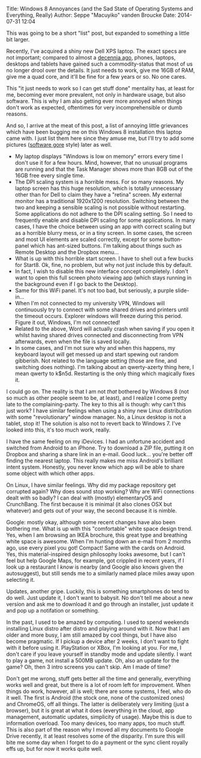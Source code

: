 Title: Windows 8 Annoyances (and the Sad State of Operating Systems and Everything, Really)
Author: Seppe "Macuyiko" vanden Broucke
Date: 2014-07-31 12:04

This was going to be a short "list" post, but expanded to something a little bit larger.

Recently, I've acquired a shiny new Dell XPS laptop. The exact specs are not important; compared to almost a [decennia ago](|filename|/2014/2014_02_converting-plain-text-references-to-bibtex.md), phones, laptops, desktops and tablets have gained such a commodity-status that most of us no longer drool over the details. It just needs to work, give me 16GB of RAM, give me a quad core, and it'll be fine for a few years or so. No one cares.

This "it just needs to work so I can get stuff done" mentality has, at least for me, becoming ever more prevalent, not only in hardware usage, but also software. This is why I am also getting ever more annoyed when things don't work as expected, oftentimes for very incomprehensible or dumb reasons.

And so, I arrive at the meat of this post, a list of annoying little grievances which have been bugging me on this Windows 8 installation this laptop came with. I just list them here since they amuse me, but I'll try to add some pictures ([software gore](http://www.reddit.com/r/softwaregore/) style) later as well.

* My laptop displays "Windows is low on memory" errors every time I don't use it for a few hours. Mind, however, that no unusual programs are running and that the Task Manager shows more than 8GB out of the 16GB free every single time.
* The DPI scaling system is a horrible mess. For so many reasons. My laptop screen has this huge resolution, which is totally unnecessary other than for Dell to claim they have a "retina" screen. My external monitor has a traditional 1920x1200 resolution. Switching between the two and keeping a sensible scaling is not possible without restarting. Some applications do not adhere to the DPI scaling setting. So I need to frequently enable and disable DPI scaling for some applications. In many cases, I have the choice between using an app with correct scaling but as a horrible blurry mess, or in a tiny screen. In some cases, the screen and most UI elements are scaled correctly, except for some button-panel which has ant-sized buttons. I'm talking about things such as Remote Desktop and the Dropbox menu...
* What is up with this horrible start screen. I have to shell out a few bucks for Start8. Ok, fine, no problem, but why not just include this by default.
* In fact, I wish to disable this new interface concept completely. I don't want to open this full screen photo viewing app (which stays running in the background even if I go back to the Desktop).
* Same for this WiFi panel. It's not too bad, but seriously, a purple slide-in...
* When I'm not connected to my university VPN, Windows will continuously try to connect with some shared drives and printers until the timeout occurs. Explorer windows will freeze during this period. Figure it out, Windows, I'm not connected!
* Related to the above, Word will actually crash when saving if you open it whilst having shared drives connected and disconnecting from VPN afterwards, even when the file is saved locally.
* In some cases, and I'm not sure why and when this happens, my keyboard layout will get messed up and start spewing out random gibberish. Not related to the language setting (those are fine, and switching does nothing). I'm talking about an qwerty-azerty thing here, I mean qwerty to k$n5d. Restarting is the only thing which magically fixes it.

I could go on. The reality is that I am not *that* bothered by Windows 8 (not so much as other people seem to be, at least), and I realize I come pretty late to the complaining-party. The key to this all is though: why can't this just work? I have similar feelings when using a shiny new Linux distribution with some "revolutionary" window manager. No, a Linux desktop is not a tablet, stop it! The solution is also not to revert back to Windows 7. I've looked into this, it's too much work, really.

I have the same feeling on my iDevices. I had an unfortune accident and switched from Android to an iPhone. Try to download a ZIP file, putting it on Dropbox and sharing a share link in an e-mail. Good luck... you're better off finding the nearest laptop. This really makes me miss Android's brilliant intent system. Honestly, you never know which app will be able to share some object with which other apps.

On Linux, I have similar feelings. Why did my package repository get corrupted again? Why does sound stop working? Why are WiFi connections dealt with so badly? I can deal with (mostly) elementaryOS and CrunchBang. The first because it is minimal (it also clones OSX but whatever) and gets out of your way, the second because it is nimble.

Google: mostly okay, although some recent changes have also been bothering me. What is up with this "comfortable" white space design trend. Yes, when I am browsing an IKEA brochure, this great type and breathing white space is awesome. When I'm hunting down an e-mail from 2 months ago, use every pixel you got! Compact! Same with the cards on Android. Yes, this material-inspired design philosophy looks awesome, but I can't feel but help Google Maps, for example, got crippled in recent years, if I look up a restaurant I *know* is nearby (and Google also knows given the autosuggest), but still sends me to a similarly named place miles away upon selecting it.

Updates, another gripe. Luckily, this is something smartphones do tend to do well. Just update it, I don't want to babysit. No don't tell me about a new version and ask me to download it and go through an installer, just update it and pop up a notifation or something.

In the past, I used to be amazed by computing. I used to spend weekends installing Linux distro after distro and playing around with it. Now that I am older and more busy, I am still amazed by cool things, but I have also become pragmatic. If I pickup a device after 2 weeks, I don't want to fight with it before using it. PlayStation or XBox, I'm looking at you. For me, I don't care if you leave yourself in standby mode and update silently. I want to play a game, not install a 500MB update. Oh, also an update for the game? Oh, then 3 intro screens you can't skip. Am I made of time?

Don't get me wrong, stuff gets better all the time and generally, everything works well and great, but there is a lot of room left for improvement. When things do work, however, all is well; there are some systems, I feel, who do it well. The first is Android (the stock one, none of the customized ones) and ChromeOS, off all things. The latter is deliberately very limiting (just a browser), but it is great at what it does (everything in the cloud, app management, automatic updates, simplicity of usage). Maybe this is due to information overload. Too many devices, too many apps, too much stuff. This is also part of the reason why I moved all my documents to Google Drive recently, it at least resolves some of the disparity. I'm sure this will bite me some day when I forget to do a payment or the sync client royally effs up, but for now it works quite well.
